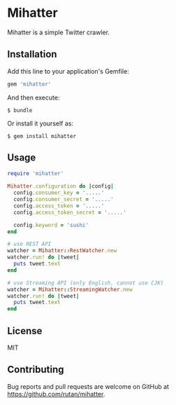 # Mihatter

Mihatter is a simple Twitter crawler.

## Installation

Add this line to your application's Gemfile:

```ruby
gem 'mihatter'
```

And then execute:

    $ bundle

Or install it yourself as:

    $ gem install mihatter

## Usage

```ruby
require 'mihatter'

Mihatter.configuration do |config|
  config.consumer_key = '.....'
  config.consumer_secret = '.....'
  config.access_token = '.....'
  config.access_token_secret = '.....'

  config.keyword = 'sushi'
end

# use REST API
watcher = Mihatter::RestWatcher.new
watcher.run! do |tweet|
  puts tweet.text
end

# use Streaming API (only English, cannot use CJK)
watcher = Mihatter::StreamingWatcher.new
watcher.run! do |tweet|
  puts tweet.text
end
```

## License
MIT

## Contributing

Bug reports and pull requests are welcome on GitHub at https://github.com/rutan/mihatter.
